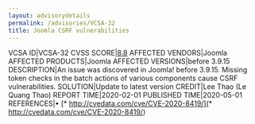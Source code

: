 ```yaml
---
layout: advisorydetails
permalink: /advisories/VCSA-32
title: Joomla CSRF vulnerabilities
---
```

VCSA ID|VCSA-32
CVSS SCORE|[8.8](https://nvd.nist.gov/vuln-metrics/cvss/v3-calculator?calculator&version=3.0&vector=(CVSS:3.1/AV:N/AC:L/PR:N/UI:R/S:U/C:H/I:H/A:H))
AFFECTED VENDORS|Joomla
AFFECTED PRODUCTS|Joomla
AFFECTED VERSIONS|before 3.9.15
DESCRIPTION|An issue was discovered in Joomla! before 3.9.15. Missing token checks in the batch actions of various components cause CSRF vulnerabilities.
SOLUTION|Update to latest version
CREDIT|Lee Thao (Le Quang Thao)
REPORT TIME|2020-02-01
PUBLISHED TIME|2020-05-01
REFERENCES|&#8226; [* http://cvedata.com/cve/CVE-2020-8419/](* http://cvedata.com/cve/CVE-2020-8419/)
